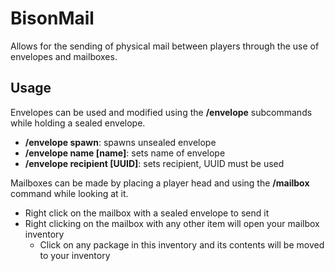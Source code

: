 # BisonMail
Allows for the sending of physical mail between players through the use of envelopes and mailboxes.
## Usage
Envelopes can be used and modified using the **/envelope** subcommands while holding a sealed envelope.
- **/envelope spawn**: spawns unsealed envelope
- **/envelope name \[name\]**: sets name of envelope
- **/envelope recipient \[UUID\]**: sets recipient, UUID must be used

Mailboxes can be made by placing a player head and using the **/mailbox** command while looking at it.
- Right click on the mailbox with a sealed envelope to send it
- Right clicking on the mailbox with any other item will open your mailbox inventory
  - Click on any package in this inventory and its contents will be moved to your inventory
